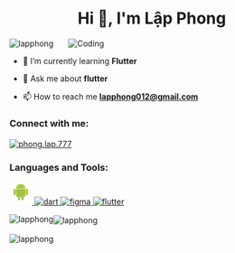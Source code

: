 <h1 align="center">Hi 👋, I'm Lập Phong</h1>
<img align="right" alt="Coding" width="400" src="https://docs.flutter.dev/assets/images/dash/dash-fainting.gif">

<p align="left"> <img src="https://komarev.com/ghpvc/?username=lapphong&label=Profile%20views&color=0e75b6&style=flat" alt="lapphong" /> </p>

- 🌱 I’m currently learning **Flutter**

- 💬 Ask me about **flutter**

- 📫 How to reach me **lapphong012@gmail.com**

<h3 align="left">Connect with me:</h3>
<p align="left">
<a href="https://fb.com/phong.lap.777" target="blank"><img align="center" src="https://raw.githubusercontent.com/rahuldkjain/github-profile-readme-generator/master/src/images/icons/Social/facebook.svg" alt="phong.lap.777" height="30" width="40" /></a>
</p>

<h3 align="left">Languages and Tools:</h3>
<p align="left"> <a href="https://developer.android.com" target="_blank" rel="noreferrer"> <img src="https://raw.githubusercontent.com/devicons/devicon/master/icons/android/android-original-wordmark.svg" alt="android" width="40" height="40"/> </a> <a href="https://dart.dev" target="_blank" rel="noreferrer"> <img src="https://www.vectorlogo.zone/logos/dartlang/dartlang-icon.svg" alt="dart" width="40" height="40"/> </a> <a href="https://www.figma.com/" target="_blank" rel="noreferrer"> <img src="https://www.vectorlogo.zone/logos/figma/figma-icon.svg" alt="figma" width="40" height="40"/> </a> <a href="https://flutter.dev" target="_blank" rel="noreferrer"> <img src="https://www.vectorlogo.zone/logos/flutterio/flutterio-icon.svg" alt="flutter" width="40" height="40"/> </a> </p>

<p><img align="left" src="https://github-readme-stats.vercel.app/api/top-langs?username=lapphong&show_icons=true&locale=en&layout=compact&theme=tokyonight" alt="lapphong" /></p>

<p><img align="center" src="https://github-readme-stats.vercel.app/api?username=lapphong&show_icons=true&locale=en&theme=tokyonight" alt="lapphong" /></p>

<p><img align="center" src="https://github-readme-streak-stats.herokuapp.com/?user=lapphong&&theme=tokyonight" alt="lapphong" /></p>
